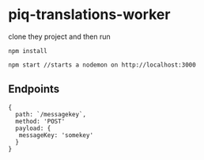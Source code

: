 # piq-translations-worker

clone they project and then run

```
npm install
```

```
npm start //starts a nodemon on http://localhost:3000
```

## Endpoints

```
{
  path: `/messagekey`,
  method: 'POST'
  payload: {
   messageKey: 'somekey'
  }
}
```



